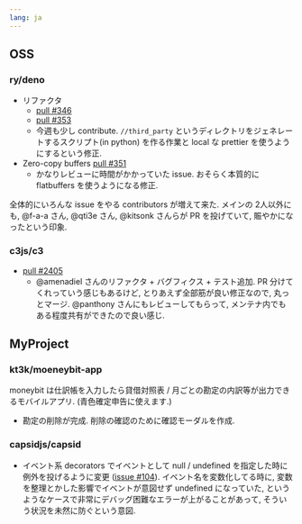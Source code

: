 ```yaml
---
lang: ja
---
```

## OSS

### ry/deno

- リファクタ
  - [pull #346](https://github.com/ry/deno/pull/346)
  - [pull #353](https://github.com/ry/deno/pull/353)
  - 今週も少し contribute. `//third_party` というディレクトリをジェネレートするスクリプト(in python) を作る作業と local な prettier を使うようにするという修正.
- Zero-copy buffers [pull #351](https://github.com/ry/deno/pull/351)
  - かなりレビューに時間がかかっていた issue. おそらく本質的に flatbuffers を使うようになる修正.

全体的にいろんな issue をやる contributors が増えて来た. メインの 2人以外にも, @f-a-a さん, @qti3e さん, @kitsonk さんらが PR を投げていて, 賑やかになったという印象.

### c3js/c3

- [pull #2405](https://github.com/c3js/c3/pull/2405)
  - @amenadiel さんのリファクタ + バグフィクス + テスト追加. PR 分けてくれっていう感じもあるけど, とりあえず全部筋が良い修正なので, 丸っとマージ. @panthony さんにもレビューしてもらって, メンテナ内でもある程度共有ができたので良い感じ.

## MyProject

### kt3k/moeneybit-app

moneybit は仕訳帳を入力したら貸借対照表 / 月ごとの勘定の内訳等が出力できるモバイルアプリ. (青色確定申告に使えます.)

- 勘定の削除が完成. 削除の確認のために確認モーダルを作成.

### capsidjs/capsid

- イベント系 decorators でイベントとして null / undefined を指定した時に例外を投げるように変更 ([issue #104](https://github.com/capsidjs/capsid/issues/104)). イベント名を変数化してる時に, 変数を整理とかした影響でイベントが意図せず undefined になっていた, というようなケースで非常にデバッグ困難なエラーが上がることがあって, そういう状況を未然に防ぐという意図.
